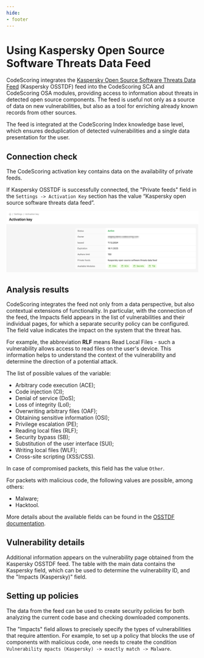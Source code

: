 ```yaml
---
hide:
- footer
---
```


# Using Kaspersky Open Source Software Threats Data Feed

CodeScoring integrates the [Kaspersky Open Source Software Threats Data Feed](https://www.kaspersky.com/open-source-feed) (Kaspersky OSSTDF) feed into the CodeScoring SCA and CodeScoring OSA modules, providing access to information about threats in detected open source components. The feed is useful not only as a source of data on new vulnerabilities, but also as a tool for enriching already known records from other sources.

The feed is integrated at the CodeScoring Index knowledge base level, which ensures deduplication of detected vulnerabilities and a single data presentation for the user.

## Connection check

The CodeScoring activation key contains data on the availability of private feeds.

If Kaspersky OSSTDF is successfully connected, the "Private feeds" field in the `Settings -> Activation Key` section has the value “Kaspersky open source software threats data feed”.

![Kaspersky activation](/assets/img/kaspersky-activation-en.png)

## Analysis results

CodeScoring integrates the feed not only from a data perspective, but also contextual extensions of functionality. In particular, with the connection of the feed, the Impacts field appears in the list of vulnerabilities and their individual pages, for which a separate security policy can be configured. The field value indicates the impact on the system that the threat has.

For example, the abbreviation **RLF** means Read Local Files - such a vulnerability allows access to read files on the user's device. This information helps to understand the context of the vulnerability and determine the direction of a potential attack.

The list of possible values of the variable:

- Arbitrary code execution (ACE);
- Code injection (CI);
- Denial of service (DoS);
- Loss of integrity (LoI);
- Overwriting arbitrary files (OAF);
- Obtaining sensitive information (OSI);
- Privilege escalation (PE);
- Reading local files (RLF);
- Security bypass (SB);
- Substitution of the user interface (SUI);
- Writing local files (WLF);
- Cross-site scripting (XSS/CSS).

In case of compromised packets, this field has the value `Other`.

For packets with malicious code, the following values are possible, among others:

- Malware;
- Hacktool.

More details about the available fields can be found in the [OSSTDF documentation](https://tip.kaspersky.com/Help/TIDF/en-US/FieldStructure.htm).

## Vulnerability details

Additional information appears on the vulnerability page obtained from the Kaspersky OSSTDF feed. The table with the main data contains the Kaspersky field, which can be used to determine the vulnerability ID, and the "Impacts (Kaspersky)" field.

## Setting up policies

The data from the feed can be used to create security policies for both analyzing the current code base and checking downloaded components.

The "Impacts" field allows to precisely specify the types of vulnerabilities that require attention. For example, to set up a policy that blocks the use of components with malicious code, one needs to create the condition `Vulnerability mpacts (Kaspersky) -> exactly match -> Malware`.
